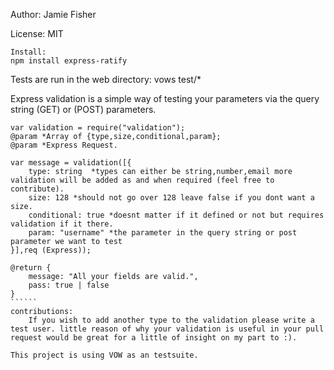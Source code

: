 Author: Jamie Fisher

License: MIT

`````
Install:
npm install express-ratify
`````
Tests are run in the web directory:
vows test/*

Express validation is a simple way of testing your parameters via the query string (GET) or (POST) parameters.

```````
var validation = require("validation");
@param *Array of {type,size,conditional,param};
@param *Express Request.

var message = validation([{
    type: string  *types can either be string,number,email more validation will be added as and when required (feel free to contribute).
    size: 128 *should not go over 128 leave false if you dont want a size.
    conditional: true *doesnt matter if it defined or not but requires validation if it there.
    param: "username" *the parameter in the query string or post parameter we want to test
}],req (Express));

@return {
    message: "All your fields are valid.",
    pass: true | false
}
``````
contributions:
    If you wish to add another type to the validation please write a test user. little reason of why your validation is useful in your pull request would be great for a little of insight on my part to :).

This project is using VOW as an testsuite.
